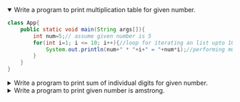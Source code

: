 
<details open>
<summary>Write a program to print multiplication table for given number.</summary>
<p>

```java
class App{  
    public static void main(String args[]){  
        int num=5;// assume given number is 5
        for(int i=1; i <= 10; i++){//loop for iterating an list upto 10 numbers
            System.out.println(num+" * "+i+" = "+num*i);//performing multiplication and print it out here
        }
    }  
}  
```

</p>
</details> 


<details>
<summary>Write a program to print sum of individual digits for given number.</summary>
<p>

```java
class App{  
    public static void main(String args[]){  
        int m, n, sum = 0;
        m = 456;//stroing the number in m variable
        while(m > 0) {
            n = m % 10;//performing modulo of the number
            sum = sum + n;//calculating sum of individual digits
            m = m / 10;//performing division
        }
        System.out.println("Sum of Digits:"+sum);//printing the sum of individual digits
    }  
}  
```

</p>
</details> 


<details>
<summary>Write a program to print given number is amstrong.</summary>
<p>

```java
class App{  
    public static void main(String args[]){  
        int number , originalNumber= 371, remainder, result = 0;

        number=originalNumber ;//storing the original number in another variable

        while ( number != 0)//checking that number is equal to zero or not
        {
            remainder =  number % 10;//calculating modulus value
            result += Math.pow(remainder, 3);//calculation result
            number /= 10;//performing division
        }

        if(result == originalNumber)//checking whether the given result is equal to original number or not 
            System.out.println(originalNumber + " is an Armstrong number.");//printing if the given number is amstrong 
        else
            System.out.println(originalNumber + " is not an Armstrong number.");//printing if the given number is not an amstrong
    }  
}  
```

</p>
</details> 
